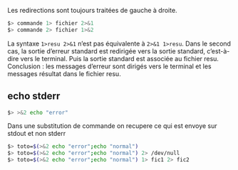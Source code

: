 Les redirections sont toujours traitées de gauche à droite.

``` bash
$> commande 1> fichier 2>&1
$> commande 2> fichier 1>&2
```

La syntaxe `1>resu 2>&1` n’est pas équivalente à `2>&1 1>resu`. Dans le second cas, la sortie d’erreur standard est redirigée vers la sortie standard, c’est-à-dire vers le terminal. Puis la sortie standard est associée au fichier resu. Conclusion : les messages d’erreur sont dirigés vers le terminal et les messages résultat dans le fichier resu.

## echo stderr

``` bash
$> >&2 echo "error"
```

Dans une substitution de commande on recupere ce qui est envoye sur stdout et non stderr

``` bash
$> toto=$(>&2 echo "error";echo "normal")
$> toto=$(>&2 echo "error";echo "normal") 2> /dev/null
$> toto=$(>&2 echo "error";echo "normal") 1> fic1 2> fic2
```